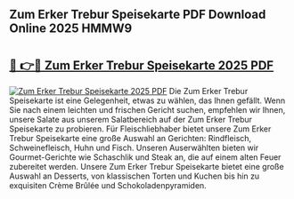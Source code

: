 ## Zum Erker Trebur Speisekarte PDF Download Online 2025 HMMW9

# <h2><a href="http://gc69ebp.nevu.top/?p=Zum+Erker+Trebur+Speisekarte">🔗 👉🔴 Zum Erker Trebur Speisekarte 2025 PDF</a></h2>

[![Zum Erker Trebur Speisekarte 2025 PDF](https://i.imgur.com/dBaPXMq.png)](http://gc69ebp.nevu.top/?p=Zum+Erker+Trebur+Speisekarte)
Die Zum Erker Trebur Speisekarte ist eine Gelegenheit, etwas zu wählen, das Ihnen gefällt. Wenn Sie nach einem leichten und frischen Gericht suchen, empfehlen wir Ihnen, unsere Salate aus unserem Salatbereich auf der Zum Erker Trebur Speisekarte zu probieren. Für Fleischliebhaber bietet unsere Zum Erker Trebur Speisekarte eine große Auswahl an Gerichten: Rindfleisch, Schweinefleisch, Huhn und Fisch. Unseren Auserwählten bieten wir Gourmet-Gerichte wie Schaschlik und Steak an, die auf einem alten Feuer zubereitet werden. Unsere Zum Erker Trebur Speisekarte bietet eine große Auswahl an Desserts, von klassischen Torten und Kuchen bis hin zu exquisiten Crème Brûlée und Schokoladenpyramiden.
